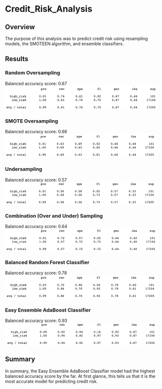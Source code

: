 # Credit_Risk_Analysis

## Overview
The purpose of this analysis was to predict credit risk using resampling models, the SMOTEEN algorithm, and ensemble classifiers.

## Results
### Random Oversampling
Balanced accuracy score: 0.67
![Random_Oversampling_Classification_Report](RandomOversampling.png)

### SMOTE Oversampling
Balanced accuracy score: 0.66
![SMOTE_Oversampling_Classification_Report](SMOTEOversampling.png)

### Undersampling
Balanced accuracy score: 0.57
![Undersampling_Classification_Report](Undersampling.png)

### Combination (Over and Under) Sampling
Balanced accuracy score: 0.64
![Combination_Sampling_Classification_Report](CombinationSampling.png)

### Balanced Random Forest Classifier
Balanced accuracy score: 0.78
![BalancedRandomForest_Classification_Report](BalancedRandomForestClassifier.png)

### Easy Ensemble AdaBoost Classifier
Balanced accuracy score: 0.93
![EasyEnsembleAdaBoost_Classification_Report](EasyEnsembleAdaBoostClassifier.png)

## Summary
In summary, the Easy Ensemble AdaBoost Classifier model had the highest balanced accuracy score by the far. At first glance, this tells us that it is the most accurate model for predicting credit risk. 
